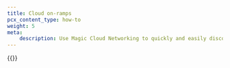 ```yaml
---
title: Cloud on-ramps
pcx_content_type: how-to
weight: 5
meta:
    description: Use Magic Cloud Networking to quickly and easily discover resources on your cloud provider, and configure them automatically.
---
```


{{<render file="_magic-wan-on-ramps.md" productFolder="magic-cloud-networking" >}}